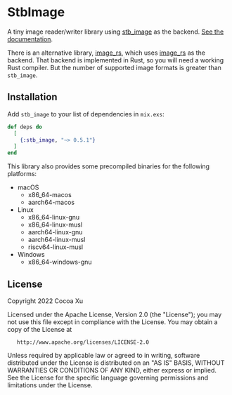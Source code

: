 # StbImage

A tiny image reader/writer library using [stb_image](https://github.com/nothings/stb/blob/master/stb_image.h) as the backend. [See the documentation](https://hexdocs.pm/stb_image).

There is an alternative library, [image_rs](https://github.com/cocoa-xu/image_rs), which uses [image_rs](https://github.com/image-rs/image) as the backend. That backend is implemented in Rust, so you will need a working Rust compiler. But the number of supported image formats is greater than `stb_image`.

## Installation

Add `stb_image` to your list of dependencies in `mix.exs`:

```elixir
def deps do
  [
    {:stb_image, "~> 0.5.1"}
  ]
end
```

This library also provides some precompiled binaries for the following platforms:
- macOS
  - x86_64-macos
  - aarch64-macos
- Linux
  - x86_64-linux-gnu
  - x86_64-linux-musl
  - aarch64-linux-gnu
  - aarch64-linux-musl
  - riscv64-linux-musl
- Windows
  - x86_64-windows-gnu

## License

   Copyright 2022 Cocoa Xu

   Licensed under the Apache License, Version 2.0 (the "License");
   you may not use this file except in compliance with the License.
   You may obtain a copy of the License at

       http://www.apache.org/licenses/LICENSE-2.0

   Unless required by applicable law or agreed to in writing, software
   distributed under the License is distributed on an "AS IS" BASIS,
   WITHOUT WARRANTIES OR CONDITIONS OF ANY KIND, either express or implied.
   See the License for the specific language governing permissions and
   limitations under the License.
